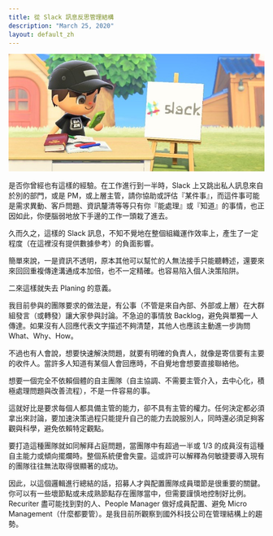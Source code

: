 ```yaml
---
title: 從 Slack 訊息反思管理結構
description: "March 25, 2020"
layout: default_zh
---
```


![cover](Think-Back-To-Mgmt-From-Private-Messages/cover.jpg)

是否你曾經也有這樣的經驗。在工作進行到一半時，Slack 上又跳出私人訊息來自於別的部門，或是 PM，或上層主管，請你協助或評估『某件事』，而這件事可能是需求異動、客戶問題、資訊釐清等等只有你『能處理』或『知道』的事情，也正因如此，你便腦弱地放下手邊的工作一頭栽了進去。

久而久之，這樣的 Slack 訊息，不知不覺地在整個組織運作效率上，產生了一定程度（在這裡沒有提供數據參考）的負面影響。

簡單來說，一是資訊不透明，原本其他可以幫忙的人無法接手只能聽轉述，還要來來回回重複傳達溝通成本加倍，也不一定精確。也容易陷入個人決策陷阱。

二來這樣就失去 Planing 的意義。

我目前參與的團隊要求的做法是，有公事（不管是來自內部、外部或上層）在大群組發言（或轉發）讓大家參與討論。不急迫的事情放 Backlog，避免與單獨一人傳達。如果沒有人回應代表文字描述不夠清楚，其他人也應該主動進一步詢問 What、Why、How。

不過也有人會說，想要快速解決問題，就要有明確的負責人，就像是寄信要有主要的收件人。當許多人知道有某個人會回應時，不自覺地會想要直接聯絡他。

想要一個完全不依賴個體的自主團隊（自主協調、不需要主管介入，去中心化，積極處理問題與改善流程），不是一件容易的事。

這就好比是要求每個人都具備主管的能力，卻不具有主管的權力。任何決定都必須拿出來討論，要加速決策過程只能提升自己的能力去說服別人，同時還必須足夠客觀與科學，避免依賴特定觀點。

要打造這種團隊就如同解拜占庭問題，當團隊中有超過一半或 1/3 的成員沒有這種自主能力或傾向擺爛時。整個系統便會失靈。這或許可以解釋為何敏捷要導入現有的團隊往往無法取得很顯著的成功。

因此，以這個邏輯進行總結的話，招募人才與配置團隊成員環節是很重要的關鍵。你可以有一些壞節點或未成熟節點存在團隊當中，但需要謹慎地控制好比例。Recuriter 盡可能找到對的人、People Manager 做好成員配置、避免 Micro Management（什麼都要管）。是我目前所觀察到國外科技公司在管理結構上的趨勢。
